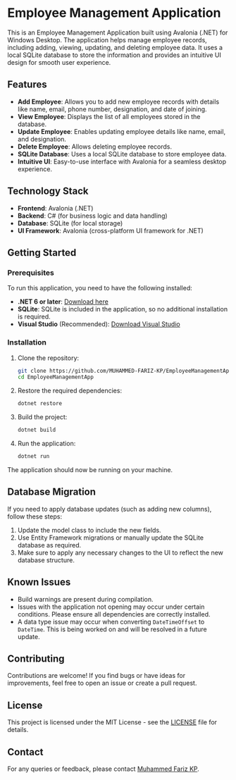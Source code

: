 # Employee Management Application

This is an Employee Management Application built using Avalonia (.NET) for Windows Desktop. The application helps manage employee records, including adding, viewing, updating, and deleting employee data. It uses a local SQLite database to store the information and provides an intuitive UI design for smooth user experience.

## Features

- **Add Employee**: Allows you to add new employee records with details like name, email, phone number, designation, and date of joining.
- **View Employee**: Displays the list of all employees stored in the database.
- **Update Employee**: Enables updating employee details like name, email, and designation.
- **Delete Employee**: Allows deleting employee records.
- **SQLite Database**: Uses a local SQLite database to store employee data.
- **Intuitive UI**: Easy-to-use interface with Avalonia for a seamless desktop experience.

## Technology Stack

- **Frontend**: Avalonia (.NET)
- **Backend**: C# (for business logic and data handling)
- **Database**: SQLite (for local storage)
- **UI Framework**: Avalonia (cross-platform UI framework for .NET)

## Getting Started

### Prerequisites

To run this application, you need to have the following installed:

- **.NET 6 or later**: [Download here](https://dotnet.microsoft.com/download)
- **SQLite**: SQLite is included in the application, so no additional installation is required.
- **Visual Studio** (Recommended): [Download Visual Studio](https://visualstudio.microsoft.com/)

### Installation

1. Clone the repository:

    ```bash
    git clone https://github.com/MUHAMMED-FARIZ-KP/EmployeeManagementApp.git
    cd EmployeeManagementApp
    ```

2. Restore the required dependencies:

    ```bash
    dotnet restore
    ```

3. Build the project:

    ```bash
    dotnet build
    ```

4. Run the application:

    ```bash
    dotnet run
    ```

The application should now be running on your machine.

## Database Migration

If you need to apply database updates (such as adding new columns), follow these steps:

1. Update the model class to include the new fields.
2. Use Entity Framework migrations or manually update the SQLite database as required.
3. Make sure to apply any necessary changes to the UI to reflect the new database structure.

## Known Issues

- Build warnings are present during compilation.
- Issues with the application not opening may occur under certain conditions. Please ensure all dependencies are correctly installed.
- A data type issue may occur when converting `DateTimeOffset` to `DateTime`. This is being worked on and will be resolved in a future update.

## Contributing

Contributions are welcome! If you find bugs or have ideas for improvements, feel free to open an issue or create a pull request.

## License

This project is licensed under the MIT License - see the [LICENSE](LICENSE) file for details.

## Contact

For any queries or feedback, please contact [Muhammed Fariz KP](mailto:muhammedfarizkp@example.com).
